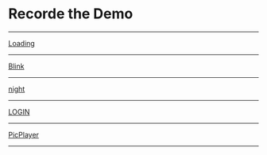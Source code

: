 <h1>Recorde the Demo</h1>
<hr/>
<a  class="anchor" href="http://115.28.132.82:3333/loading">Loading</a>
<hr/>
<a class="anchor" href="http://115.28.132.82:3333/blink">Blink</a>
<hr/>
</h1><a class="anchor" href="http://115.28.132.82:3333/night">night</a>
<hr/>
<a class="anchor" href="http://115.28.132.82:3333/login">LOGIN</a>
<hr/>
<a class="anchor" href="http://115.28.132.82:3333/picplayer">PicPlayer</a>
<hr/>
